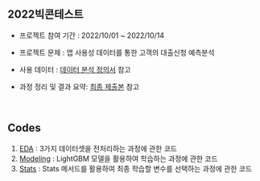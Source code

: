 ## 2022빅콘테스트
- 프로젝트 참여 기간 : 2022/10/01 ~ 2022/10/14

- 프로젝트 문제 : 앱 사용성 데이터를 통한 고객의 대출신청 예측분석

- 사용 데이터 : [데이터 분석 정의서](/2022빅콘테스트/2022빅콘테스트_데이터분석분야_퓨처스부문_데이터정의서_220914.xlsx)
 참고

- 과정 정리 및 결과 요약: [최종 제출본](/2022빅콘테스트/데이터분석분야_머신러닝모델을활용한고객대출신청여부예측_류동엽.pdf) 참고

<br/>

## Codes
1. [EDA](codes/bigcontest_eda.ipynb) : 3가지 데이터셋을 전처리하는 과정에 관한 코드
2. [Modeling](codes/bigcontest_modeling.ipynb) : LightGBM 모델을 활용하여 학습하는 과정에 관한 코드
3. [Stats](codes/bigcontest_stats.ipynb) : Stats 메서드를 활용하여 최종 학습할 변수를 선택하는 과정에 관한 코드